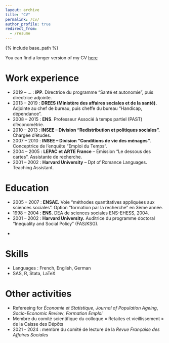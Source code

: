 ```yaml
---
layout: archive
title: "CV"
permalink: /cv/
author_profile: true
redirect_from:
  - /resume
---
```


{% include base_path %}

You can find a longer version of my CV [here](../files/CV_droy_sept23.pdf)

Work experience
======

* 2019 – …     : **IPP**. Directrice du programme “Santé et autonomie”, puis directrice adjointe.
* 2013 – 2019  : **DREES (Ministère des affaires sociales et de la santé).** Adjointe au chef de bureau, puis cheffe du bureau “Handicap, dépendance”.
* 2008 – 2015  : **ENS**. Professeur Associé à temps partiel (PAST) d’économétrie.
* 2010 – 2013  : **INSEE – Division “Redistribution et politiques sociales”.** Chargée d’études.
* 2007 – 2010 : **INSEE – Division “Conditions de vie des ménages”**. Conceptrice de l’enquête “Emploi du Temps”.
* 2004 – 2005  : **LEPAC et ARTE France** – Émission “Le dessous des cartes”. Assistante de recherche.
* 2001 – 2002  : **Harvard University** – Dpt of Romance Languages. Teaching Assistant.

Education
======

- 2005 – 2007 : **ENSAE.** Voie “méthodes quantitatives appliquées aux sciences sociales”. Option “formation par la recherche” en 3ème année.
- 1998 – 2004 : **ENS.** DEA de sciences sociales ENS-EHESS, 2004.
- 2001 – 2002 : **Harvard University.** Auditrice du programme doctoral “Inequality and Social Policy” (FAS/KSG).

* 
Skills
======
* Languages : French, English, German
* SAS, R, Stata, LaTeX

Other activities
======
- Refereeing for _Économie et Statistique_, _Journal of Population Ageing_, _Socio-Economic Review_, _Formation Emploi_
- Membre du comité scientifique du colloque « Retaites et vieillissement » de la Caisse des Dépôts
- 2021 - 2024 : membre du comité de lecture de la _Revue Française des Affaires Sociales_

